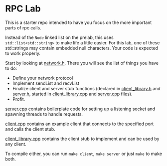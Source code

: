 # RPC Lab

This is a starter repo intended to have you focus on the more important parts of rpc calls.

Instead of the `Node` linked list on the prelab, this uses `std::list<std::string>` to make life a little easier. For this lab, one of these std::strings may contain embedded null characters. Your code is expected to work properly.

Start by looking at [network.h](./network.h). There you will see the list of things you have to do:
* Define your network protocol
* Implement sendList and recvList
* Finalize client and server stub functions (declared in [client_library.h](./client_library.h) and [server.h](./server.h), started in [client_library.cpp](./client_library.cpp) and [server.cpp](./server.cpp) files).
* Profit.

[server.cpp](./server.cpp) contains boilerplate code for setting up a listening socket and spawning threads to handle requests.

[client.cpp](./client.cpp) contains an example client that connects to the specified port and calls the client stub.

[client_library.cpp](./client_library.cpp) contains the client stub to implement and can be used by any client.

To compile either, you can run `make client`, `make server` or just `make` to make both.
